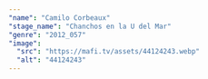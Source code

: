```yaml
---
"name": "Camilo Corbeaux"
"stage_name": "Chanchos en la U del Mar"
"genre": "2012_057"
"image":
  "src": "https://mafi.tv/assets/44124243.webp"
  "alt": "44124243"
---
```


